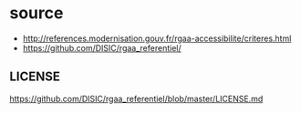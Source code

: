 
# source

* http://references.modernisation.gouv.fr/rgaa-accessibilite/criteres.html
* https://github.com/DISIC/rgaa_referentiel/

## LICENSE 
https://github.com/DISIC/rgaa_referentiel/blob/master/LICENSE.md

